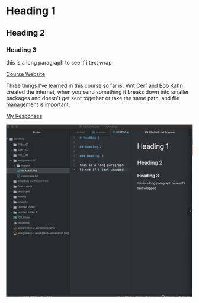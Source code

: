 # Heading 1

## Heading 2

### Heading 3

this is a long paragraph to see if i text wrap

[Course Website](https://ashley-rezvani.github.io/341-web-design-Spring2022/)

Three things I've learned in this course so far is, Vint Cerf and Bob Kahn created the internet, when you send something it breaks down into smaller packages and doesn't get sent together or take the same path, and file management is important.

[My Responses](./Responses.txt)

![Screenshot](./images/assignment-3-screenshot.png)
